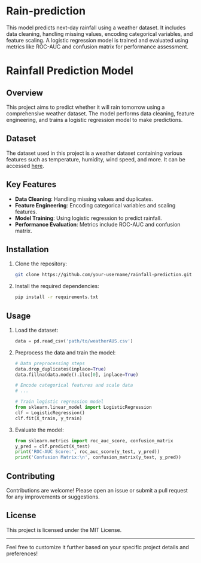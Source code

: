 # Rain-prediction
This model predicts next-day rainfall using a weather dataset. It includes data cleaning, handling missing values, encoding categorical variables, and feature scaling. A logistic regression model is trained and evaluated using metrics like ROC-AUC and confusion matrix for performance assessment.


# Rainfall Prediction Model

## Overview
This project aims to predict whether it will rain tomorrow using a comprehensive weather dataset. The model performs data cleaning, feature engineering, and trains a logistic regression model to make predictions.

## Dataset
The dataset used in this project is a weather dataset containing various features such as temperature, humidity, wind speed, and more. It can be accessed [here](https://drive.google.com/drive/folders/1_uCLNkKkoI2UtHPZocdoovG5TnYFrSyV?usp=sharing).

## Key Features
- **Data Cleaning**: Handling missing values and duplicates.
- **Feature Engineering**: Encoding categorical variables and scaling features.
- **Model Training**: Using logistic regression to predict rainfall.
- **Performance Evaluation**: Metrics include ROC-AUC and confusion matrix.

## Installation
1. Clone the repository:
    ```bash
    git clone https://github.com/your-username/rainfall-prediction.git
    ```
2. Install the required dependencies:
    ```bash
    pip install -r requirements.txt
    ```

## Usage
1. Load the dataset:
    ```python
    data = pd.read_csv('path/to/weatherAUS.csv')
    ```
2. Preprocess the data and train the model:
    ```python
    # Data preprocessing steps
    data.drop_duplicates(inplace=True)
    data.fillna(data.mode().iloc[0], inplace=True)

    # Encode categorical features and scale data
    # ...

    # Train logistic regression model
    from sklearn.linear_model import LogisticRegression
    clf = LogisticRegression()
    clf.fit(X_train, y_train)
    ```

3. Evaluate the model:
    ```python
    from sklearn.metrics import roc_auc_score, confusion_matrix
    y_pred = clf.predict(X_test)
    print('ROC-AUC Score:', roc_auc_score(y_test, y_pred))
    print('Confusion Matrix:\n', confusion_matrix(y_test, y_pred))
    ```

## Contributing
Contributions are welcome! Please open an issue or submit a pull request for any improvements or suggestions.

## License
This project is licensed under the MIT License.

---

Feel free to customize it further based on your specific project details and preferences!
